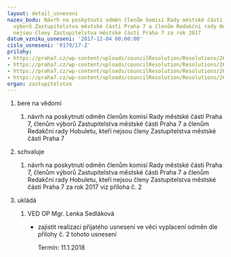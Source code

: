 ```yaml
---
layout: detail_usneseni
nazev_bodu: Návrh na poskytnutí odměn členům komisí Rady městské části Praha 7, členům
  výborů Zastupitelstva městské části Praha 7 a členům Redakční rady Hobuletu, kteří
  nejsou členy Zastupitelstva městské části Praha 7 za rok 2017
datum_vzniku_usneseni: '2017-12-04 00:00:00'
cislo_usneseni: '0179/17-Z'
prilohy:
- https://praha7.cz/wp-content/uploads/councilResolution/Resolutions/26931/export/Duvodova_zprava_1~304432.docx
- https://praha7.cz/wp-content/uploads/councilResolution/Resolutions/26931/export/SeznamodmenykomiseRMC_2017_N~304431.xls
- https://praha7.cz/wp-content/uploads/councilResolution/Resolutions/26931/export/Pravidla_pro_poskytovani_odmen~304430.pdf
- https://praha7.cz/wp-content/uploads/councilResolution/Resolutions/26931/export/export~308374.pdf
organ: zastupitelstvo
---
```

<ol class="urzList_view" id="urzList">
<li id="" class="urzClass1"><span name="1">bere na vědomí</span> 
<ol class="urzOlClass">
<li id="" class="urzClass2" style="TEXT-ALIGN: left"><span><p>návrh na poskytnutí odměn členům komisí Rady městské části Praha 7, členům výborů Zastupitelstva městské části Praha 7 a členům Redakční rady Hobuletu, kteří nejsou členy Zastupitelstva městské části Praha 7</p></span></li></ol></li>
<li id="" class="urzClass1"><span name="24">schvaluje</span> 
<ol class="urzOlClass">
<li id="" class="urzClass2" style="TEXT-ALIGN: left"><span><p>návrh na poskytnutí odměn členům komisí Rady městské části Praha 7, členům výborů Zastupitelstva městské části Praha 7 a členům Redakční rady Hobuletu, kteří nejsou členy Zastupitelstva městské části Praha 7 za rok 2017 viz příloha č. 2</p></span></li></ol></li><li class="urzClass1" id="urzUkoly"><span name="1">ukládá</span><ol class="urzOlClass"><li class="urzClass2"><span><p>VED OP Mgr. Lenka Sedláková</p></span><ul class="urzUlClass"><li class="urzClass3"><span><p>zajistit realizaci přijatého usnesení ve věci vyplacení odměn dle přílohy č. 2 tohoto usnesení</p></span><span class="urzUkolTermin">  Termín:&nbsp;11.1.2018</span></li></ul></li></ol></li>
</ol>